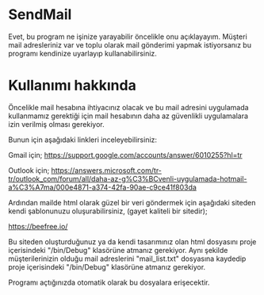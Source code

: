 # SendMail
Evet, bu program ne işinize yarayabilir öncelikle onu açıklayayım.
Müşteri mail adresleriniz var ve toplu olarak mail gönderimi yapmak istiyorsanız bu programı kendinize uyarlayıp kullanabilirsiniz.

# Kullanımı hakkında
Öncelikle mail hesabına ihtiyacınız olacak ve bu mail adresini uygulamada kullanmamız gerektiği için mail hesabının daha az güvenlikli uygulamalara izin verilmiş olması gerekiyor.

Bunun için aşağıdaki linkleri inceleyebilirsiniz:

Gmail için; https://support.google.com/accounts/answer/6010255?hl=tr

Outlook için; https://answers.microsoft.com/tr-tr/outlook_com/forum/all/daha-az-g%C3%BCvenli-uygulamada-hotmail-a%C3%A7ma/000e4871-a374-42fa-90ae-c9ce41f803da

Ardından mailde html olarak güzel bir veri göndermek için aşağıdaki siteden kendi şablonunuzu oluşurabilirsiniz, (gayet kaliteli bir sitedir);

https://beefree.io/

Bu siteden oluşturduğunuz ya da kendi tasarımınız olan html dosyasını proje içerisindeki "/bin/Debug" klasörüne atmanız gerekiyor.
Aynı şekilde müşterilerinizin olduğu mail adreslerini "mail_list.txt" dosyasına kaydedip proje içerisindeki "/bin/Debug" klasörüne atmanız gerekiyor.

Programı açtığınızda otomatik olarak bu dosyalara erişecektir.
